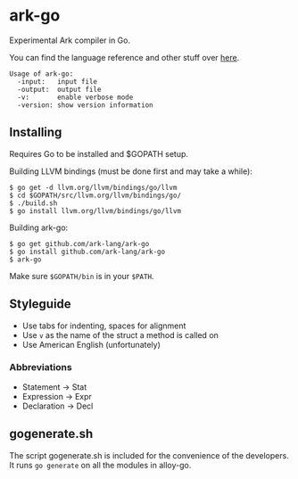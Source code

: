 # ark-go
Experimental Ark compiler in Go.

You can find the language reference and other stuff over [here](https://github.com/ark-lang/ark).

	Usage of ark-go:
	  -input:   input file
	  -output:  output file
	  -v:       enable verbose mode
	  -version: show version information

## Installing
Requires Go to be installed and $GOPATH setup.

Building LLVM bindings (must be done first and may take a while):

	$ go get -d llvm.org/llvm/bindings/go/llvm
	$ cd $GOPATH/src/llvm.org/llvm/bindings/go/
	$ ./build.sh
	$ go install llvm.org/llvm/bindings/go/llvm

Building ark-go:

	$ go get github.com/ark-lang/ark-go
	$ go install github.com/ark-lang/ark-go
	$ ark-go

Make sure `$GOPATH/bin` is in your `$PATH`.

## Styleguide
* Use tabs for indenting, spaces for alignment
* Use `v` as the name of the struct a method is called on
* Use American English (unfortunately)

### Abbreviations
* Statement -> Stat
* Expression -> Expr
* Declaration -> Decl

## gogenerate.sh
The script gogenerate.sh is included for the convenience of the developers. It runs `go generate` on all the modules in alloy-go.
